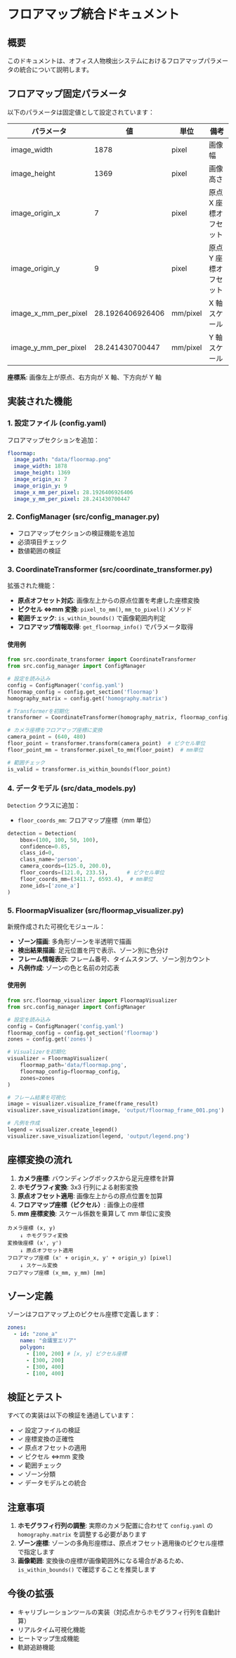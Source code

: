 # フロアマップ統合ドキュメント

## 概要

このドキュメントは、オフィス人物検出システムにおけるフロアマップパラメータの統合について説明します。

## フロアマップ固定パラメータ

以下のパラメータは固定値として設定されています：

| パラメータ           | 値               | 単位     | 備考                  |
| -------------------- | ---------------- | -------- | --------------------- |
| image_width          | 1878             | pixel    | 画像幅                |
| image_height         | 1369             | pixel    | 画像高さ              |
| image_origin_x       | 7                | pixel    | 原点 X 座標オフセット |
| image_origin_y       | 9                | pixel    | 原点 Y 座標オフセット |
| image_x_mm_per_pixel | 28.1926406926406 | mm/pixel | X 軸スケール          |
| image_y_mm_per_pixel | 28.241430700447  | mm/pixel | Y 軸スケール          |

**座標系**: 画像左上が原点、右方向が X 軸、下方向が Y 軸

## 実装された機能

### 1. 設定ファイル (config.yaml)

フロアマップセクションを追加：

```yaml
floormap:
  image_path: "data/floormap.png"
  image_width: 1878
  image_height: 1369
  image_origin_x: 7
  image_origin_y: 9
  image_x_mm_per_pixel: 28.1926406926406
  image_y_mm_per_pixel: 28.241430700447
```

### 2. ConfigManager (src/config_manager.py)

- フロアマップセクションの検証機能を追加
- 必須項目チェック
- 数値範囲の検証

### 3. CoordinateTransformer (src/coordinate_transformer.py)

拡張された機能：

- **原点オフセット対応**: 画像左上からの原点位置を考慮した座標変換
- **ピクセル ⇔mm 変換**: `pixel_to_mm()`, `mm_to_pixel()` メソッド
- **範囲チェック**: `is_within_bounds()` で画像範囲内判定
- **フロアマップ情報取得**: `get_floormap_info()` でパラメータ取得

#### 使用例

```python
from src.coordinate_transformer import CoordinateTransformer
from src.config_manager import ConfigManager

# 設定を読み込み
config = ConfigManager('config.yaml')
floormap_config = config.get_section('floormap')
homography_matrix = config.get('homography.matrix')

# Transformerを初期化
transformer = CoordinateTransformer(homography_matrix, floormap_config)

# カメラ座標をフロアマップ座標に変換
camera_point = (640, 480)
floor_point = transformer.transform(camera_point)  # ピクセル単位
floor_point_mm = transformer.pixel_to_mm(floor_point)  # mm単位

# 範囲チェック
is_valid = transformer.is_within_bounds(floor_point)
```

### 4. データモデル (src/data_models.py)

`Detection` クラスに追加：

- `floor_coords_mm`: フロアマップ座標（mm 単位）

```python
detection = Detection(
    bbox=(100, 100, 50, 100),
    confidence=0.85,
    class_id=0,
    class_name='person',
    camera_coords=(125.0, 200.0),
    floor_coords=(121.0, 233.5),      # ピクセル単位
    floor_coords_mm=(3411.7, 6593.4),  # mm単位
    zone_ids=['zone_a']
)
```

### 5. FloormapVisualizer (src/floormap_visualizer.py)

新規作成された可視化モジュール：

- **ゾーン描画**: 多角形ゾーンを半透明で描画
- **検出結果描画**: 足元位置を円で表示、ゾーン別に色分け
- **フレーム情報表示**: フレーム番号、タイムスタンプ、ゾーン別カウント
- **凡例作成**: ゾーンの色と名前の対応表

#### 使用例

```python
from src.floormap_visualizer import FloormapVisualizer
from src.config_manager import ConfigManager

# 設定を読み込み
config = ConfigManager('config.yaml')
floormap_config = config.get_section('floormap')
zones = config.get('zones')

# Visualizerを初期化
visualizer = FloormapVisualizer(
    floormap_path='data/floormap.png',
    floormap_config=floormap_config,
    zones=zones
)

# フレーム結果を可視化
image = visualizer.visualize_frame(frame_result)
visualizer.save_visualization(image, 'output/floormap_frame_001.png')

# 凡例を作成
legend = visualizer.create_legend()
visualizer.save_visualization(legend, 'output/legend.png')
```

## 座標変換の流れ

1. **カメラ座標**: バウンディングボックスから足元座標を計算
2. **ホモグラフィ変換**: 3x3 行列による射影変換
3. **原点オフセット適用**: 画像左上からの原点位置を加算
4. **フロアマップ座標（ピクセル）**: 画像上の座標
5. **mm 座標変換**: スケール係数を乗算して mm 単位に変換

```
カメラ座標 (x, y)
    ↓ ホモグラフィ変換
変換後座標 (x', y')
    ↓ 原点オフセット適用
フロアマップ座標 (x' + origin_x, y' + origin_y) [pixel]
    ↓ スケール変換
フロアマップ座標 (x_mm, y_mm) [mm]
```

## ゾーン定義

ゾーンはフロアマップ上のピクセル座標で定義します：

```yaml
zones:
  - id: "zone_a"
    name: "会議室エリア"
    polygon:
      - [100, 200] # [x, y] ピクセル座標
      - [300, 200]
      - [300, 400]
      - [100, 400]
```

## 検証とテスト

すべての実装は以下の検証を通過しています：

- ✓ 設定ファイルの検証
- ✓ 座標変換の正確性
- ✓ 原点オフセットの適用
- ✓ ピクセル ⇔mm 変換
- ✓ 範囲チェック
- ✓ ゾーン分類
- ✓ データモデルとの統合

## 注意事項

1. **ホモグラフィ行列の調整**: 実際のカメラ配置に合わせて `config.yaml` の `homography.matrix` を調整する必要があります
2. **ゾーン座標**: ゾーンの多角形座標は、原点オフセット適用後のピクセル座標で指定します
3. **画像範囲**: 変換後の座標が画像範囲外になる場合があるため、`is_within_bounds()` で確認することを推奨します

## 今後の拡張

- キャリブレーションツールの実装（対応点からホモグラフィ行列を自動計算）
- リアルタイム可視化機能
- ヒートマップ生成機能
- 軌跡追跡機能
